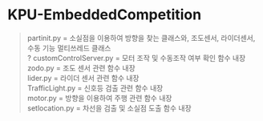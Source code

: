 # KPU-EmbeddedCompetition

> partinit.py = 소실점을 이용하여 방향을 찾는 클래스와, 조도센서, 라이더센서, 수동 기능 멀티쓰레드 클래스   
? customControlServer.py = 모터 조작 및 수동조작 여부 확인 함수 내장   
> zodo.py = 조도 센서 관련 함수 내장   
> lider.py = 라이더 센서 관련 함수 내장   
> TrafficLight.py = 신호등 검출 관련 함수 내장   
> motor.py = 방향을 이용하여 주행 관련 함수 내장   
> setlocation.py = 차선을 검출 및 소실점 도출 함수 내장   
   
